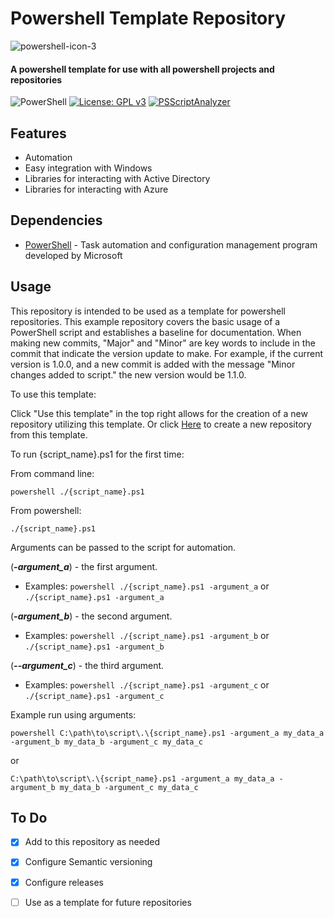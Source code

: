 # Powershell Template Repository

![powershell-icon-3](https://github.com/I506dk/Powershell-Template/assets/33561466/07b5c45c-d59c-424c-8492-dfc6d3e38a12)

#### A powershell template for use with all powershell projects and repositories

![PowerShell](https://img.shields.io/badge/PowerShell-%235391FE.svg?style=for-the-badge&logo=powershell&logoColor=white)
[![License: GPL v3](https://img.shields.io/badge/License-GPL%20v3-blue.svg)](https://www.gnu.org/licenses/gpl-3.0)
[![PSScriptAnalyzer](https://github.com/I506dk/Powershell-Template/actions/workflows/powershell.yml/badge.svg)](https://github.com/I506dk/Powershell-Template/actions/workflows/powershell.yml)

## Features
- Automation
- Easy integration with Windows
- Libraries for interacting with Active Directory
- Libraries for interacting with Azure

## Dependencies
- [PowerShell](https://learn.microsoft.com/en-us/powershell/) - Task automation and configuration management program developed by Microsoft

## Usage
This repository is intended to be used as a template for powershell repositories. This example repository covers the basic usage of a PowerShell script and establishes a baseline for documentation. When making new commits, "Major" and "Minor" are key words to include in the commit that indicate the version update to make. For example, if the current version is 1.0.0, and a new commit is added with the message "Minor changes added to script." the new version would be 1.1.0. 

To use this template:

Click "Use this template" in the top right allows for the creation of a new repository utilizing this template. 
Or click [Here](https://github.com/I506dk/Powershell-Template/generate) to create a new repository from this template.


To run {script_name}.ps1 for the first time:

From command line:
```
powershell ./{script_name}.ps1
```
From powershell:
```
./{script_name}.ps1
```

Arguments can be passed to the script for automation.

(***-argument_a***) - the first argument.

- Examples: ```powershell ./{script_name}.ps1 -argument_a``` or ```./{script_name}.ps1 -argument_a```

(***-argument_b***)  - the second argument.

- Examples: ```powershell ./{script_name}.ps1 -argument_b``` or ```./{script_name}.ps1 -argument_b```

(***--argument_c***) - the third argument.

- Examples: ```powershell ./{script_name}.ps1 -argument_c``` or ```./{script_name}.ps1 -argument_c```

Example run using arguments:
```
powershell C:\path\to\script\.\{script_name}.ps1 -argument_a my_data_a -argument_b my_data_b -argument_c my_data_c
```
or
```
C:\path\to\script\.\{script_name}.ps1 -argument_a my_data_a -argument_b my_data_b -argument_c my_data_c
```

## To Do
- [x] Add to this repository as needed
- [x] Configure Semantic versioning
- [x] Configure releases
- [ ] Use as a template for future repositories

